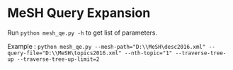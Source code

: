 MeSH Query Expansion
===================

Run `python mesh_qe.py -h` to get list of parameters.
 
Example : `python mesh_qe.py --mesh-path="D:\\MeSH\desc2016.xml" --query-file="D:\\MeSH\topics2016.xml" --nth-topic="1" --traverse-tree-up --traverse-tree-up-limit=2`